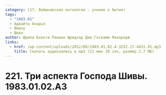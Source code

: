 ```yaml
---
category: (17. Вайшнавская онтология - учение о бытии)
tags:
  - "1983.01"
  - Адвайта Ачарья
  - Вишну
  - Шива
author: Шрила Бхакти Ракшак Шридхар Дев-Госвами Махарадж
links:
  - href: /wp-content/uploads/2012/08/1983.01.02.A-3252.17-4431.91.mp3
    title: Скачать аудиозапись в mp3 (11 мин 39 сек, размер 2.7 МБ)
---
```


# 221. Три аспекта Господа Шивы. 1983.01.02.A3

